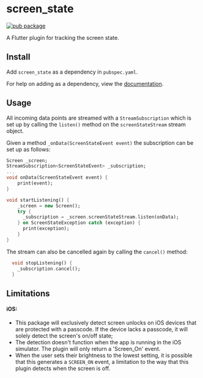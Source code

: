# screen_state
[![pub package](https://img.shields.io/pub/v/screen_state.svg)](https://pub.dartlang.org/packages/screen_state)

A Flutter plugin for tracking the screen state.

## Install
Add `screen_state` as a dependency in  `pubspec.yaml`.

For help on adding as a dependency, view the [documentation](https://flutter.io/using-packages/).

## Usage
All incoming data points are streamed with a `StreamSubscription` which is set up by calling the `listen()` method on the `screenStateStream` stream object.

Given a method `_onData(ScreenStateEvent event)` the subscription can be set up as follows:
```dart
Screen _screen;
StreamSubscription<ScreenStateEvent> _subscription;
...
void onData(ScreenStateEvent event) {
    print(event);
}

void startListening() {
    _screen = new Screen();
    try {
      _subscription = _screen.screenStateStream.listen(onData);
    } on ScreenStateException catch (exception) {
      print(exception);
    }
}
```

The stream can also be cancelled again by calling the `cancel()` method:

```dart
  void stopListening() {
    _subscription.cancel();
  }
```

## Limitations

#### iOS:
- This package will exclusively detect screen unlocks on iOS devices that are protected with a passcode. If the device lacks a passcode, it will solely detect the screen's on/off state;
- The detection doesn't function when the app is running in the iOS simulator. The plugin will only return a 'Screen_On' event.
- When the user sets their brightness to the lowest setting, it is possible that this generates a `SCREEN_ON` event, a limitation to the way that this plugin detects when the screen is off.
